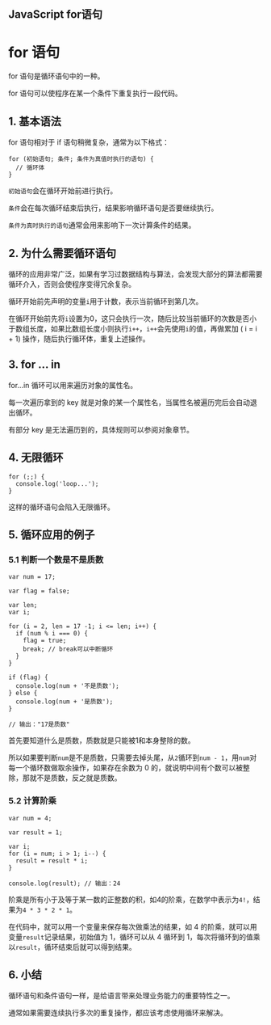 ## JavaScript for语句

# for 语句

for 语句是循环语句中的一种。

for 语句可以使程序在某一个条件下重复执行一段代码。

## 1. 基本语法

for 语句相对于 if 语句稍微复杂，通常为以下格式：

```
for (初始语句; 条件; 条件为真值时执行的语句) {
  // 循环体
}

```

`初始语句`会在循环开始前进行执行。

`条件`会在每次循环结束后执行，结果影响循环语句是否要继续执行。

`条件为真时执行的语句`通常会用来影响下一次计算条件的结果。

## 2. 为什么需要循环语句

循环的应用非常广泛，如果有学习过数据结构与算法，会发现大部分的算法都需要循环介入，否则会使程序变得冗余复杂。

循环开始前先声明的变量`i`用于计数，表示当前循环到第几次。

在循环开始前先将`i`设置为0，这只会执行一次，随后比较当前循环的次数是否小于数组长度，如果比数组长度小则执行`i++`，`i++`会先使用`i`的值，再做累加 ( i = i + 1) 操作，随后执行循环体，重复上述操作。

## 3. for … in

for…in 循环可以用来遍历对象的属性名。

每一次遍历拿到的 key 就是对象的某一个属性名，当属性名被遍历完后会自动退出循环。

有部分 key 是无法遍历到的，具体规则可以参阅对象章节。

## 4. 无限循环

```
for (;;) {
  console.log('loop...');
}

```

这样的循环语句会陷入无限循环。

## 5. 循环应用的例子



### 5.1 判断一个数是不是质数

```
var num = 17;

var flag = false;

var len;
var i;

for (i = 2, len = 17 -1; i <= len; i++) {
  if (num % i === 0) {
    flag = true;
    break; // break可以中断循环
  }
}

if (flag) {
  console.log(num + '不是质数');
} else {
  console.log(num + '是质数');
}

// 输出："17是质数"

```

首先要知道什么是质数，质数就是只能被1和本身整除的数。

所以如果要判断`num`是不是质数，只需要去掉头尾，从`2`循环到`num - 1`，用`num`对每一个循环数做取余操作，如果存在余数为 0 的，就说明中间有个数可以被整除，那就不是质数，反之就是质数。



### 5.2 计算阶乘

```
var num = 4;

var result = 1;

var i;
for (i = num; i > 1; i--) {
  result = result * i;
}

console.log(result); // 输出：24

```

阶乘是所有小于及等于某一数的正整数的积，如4的阶乘，在数学中表示为`4!`，结果为`4 * 3 * 2 * 1`。

在代码中，就可以用一个变量来保存每次做乘法的结果，如 4 的阶乘，就可以用变量`result`记录结果，初始值为 1，循环可以从 4 循环到 1，每次将循环到的值乘以`result`，循环结束后就可以得到结果。



## 6. 小结

循环语句和条件语句一样，是给语言带来处理业务能力的重要特性之一。

通常如果需要连续执行多次的重复操作，都应该考虑使用循环来解决。